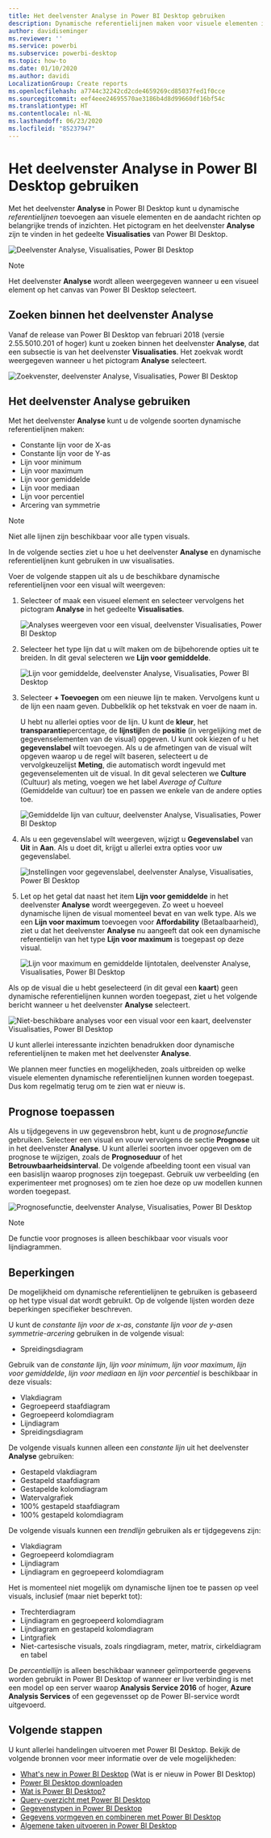 ```yaml
---
title: Het deelvenster Analyse in Power BI Desktop gebruiken
description: Dynamische referentielijnen maken voor visuele elementen in Power BI Desktop
author: davidiseminger
ms.reviewer: ''
ms.service: powerbi
ms.subservice: powerbi-desktop
ms.topic: how-to
ms.date: 01/10/2020
ms.author: davidi
LocalizationGroup: Create reports
ms.openlocfilehash: a7744c32242cd2cde4659269cd85037fed1f0cce
ms.sourcegitcommit: eef4eee24695570ae3186b4d8d99660df16bf54c
ms.translationtype: HT
ms.contentlocale: nl-NL
ms.lasthandoff: 06/23/2020
ms.locfileid: "85237947"
---
```

# <a name="use-the-analytics-pane-in-power-bi-desktop"></a>Het deelvenster Analyse in Power BI Desktop gebruiken

Met het deelvenster **Analyse** in Power BI Desktop kunt u dynamische *referentielijnen* toevoegen aan visuele elementen en de aandacht richten op belangrijke trends of inzichten. Het pictogram en het deelvenster **Analyse** zijn te vinden in het gedeelte **Visualisaties** van Power BI Desktop.

![Deelvenster Analyse, Visualisaties, Power BI Desktop](media/desktop-analytics-pane/analytics-pane_1.png)

> [!NOTE]
> Het deelvenster **Analyse** wordt alleen weergegeven wanneer u een visueel element op het canvas van Power BI Desktop selecteert.

## <a name="search-within-the-analytics-pane"></a>Zoeken binnen het deelvenster Analyse

Vanaf de release van Power BI Desktop van februari 2018 (versie 2.55.5010.201 of hoger) kunt u zoeken binnen het deelvenster **Analyse**, dat een subsectie is van het deelvenster **Visualisaties**. Het zoekvak wordt weergegeven wanneer u het pictogram **Analyse** selecteert.

![Zoekvenster, deelvenster Analyse, Visualisaties, Power BI Desktop](media/desktop-analytics-pane/analytics-pane_1b.png)

## <a name="use-the-analytics-pane"></a>Het deelvenster Analyse gebruiken

Met het deelvenster **Analyse** kunt u de volgende soorten dynamische referentielijnen maken:

* Constante lijn voor de X-as
* Constante lijn voor de Y-as
* Lijn voor minimum
* Lijn voor maximum
* Lijn voor gemiddelde
* Lijn voor mediaan
* Lijn voor percentiel
* Arcering van symmetrie

> [!NOTE]
> Niet alle lijnen zijn beschikbaar voor alle typen visuals.

In de volgende secties ziet u hoe u het deelvenster **Analyse** en dynamische referentielijnen kunt gebruiken in uw visualisaties.

Voer de volgende stappen uit als u de beschikbare dynamische referentielijnen voor een visual wilt weergeven:

1. Selecteer of maak een visueel element en selecteer vervolgens het pictogram **Analyse** in het gedeelte **Visualisaties**.

    ![Analyses weergeven voor een visual, deelvenster Visualisaties, Power BI Desktop](media/desktop-analytics-pane/analytics-pane_2.png)

2. Selecteer het type lijn dat u wilt maken om de bijbehorende opties uit te breiden. In dit geval selecteren we **Lijn voor gemiddelde**.

    ![Lijn voor gemiddelde, deelvenster Analyse, Visualisaties, Power BI Desktop](media/desktop-analytics-pane/analytics-pane_3.png)

3. Selecteer **+&nbsp;Toevoegen** om een nieuwe lijn te maken. Vervolgens kunt u de lijn een naam geven. Dubbelklik op het tekstvak en voer de naam in.

    U hebt nu allerlei opties voor de lijn. U kunt de **kleur**, het **transparantie**percentage, de **lijnstijl**en de **positie** (in vergelijking met de gegevenselementen van de visual) opgeven. U kunt ook kiezen of u het **gegevenslabel** wilt toevoegen. Als u de afmetingen van de visual wilt opgeven waarop u de regel wilt baseren, selecteert u de vervolgkeuzelijst **Meting**, die automatisch wordt ingevuld met gegevenselementen uit de visual. In dit geval selecteren we **Culture** (Cultuur) als meting, voegen we het label *Average of Culture* (Gemiddelde van cultuur) toe en passen we enkele van de andere opties toe.

    ![Gemiddelde lijn van cultuur, deelvenster Analyse, Visualisaties, Power BI Desktop](media/desktop-analytics-pane/analytics-pane_4.png)

4. Als u een gegevenslabel wilt weergeven, wijzigt u **Gegevenslabel** van **Uit** in **Aan**. Als u doet dit, krijgt u allerlei extra opties voor uw gegevenslabel.

    ![Instellingen voor gegevenslabel, deelvenster Analyse, Visualisaties, Power BI Desktop](media/desktop-analytics-pane/analytics-pane_5.png)

5. Let op het getal dat naast het item **Lijn voor gemiddelde** in het deelvenster **Analyse** wordt weergegeven. Zo weet u hoeveel dynamische lijnen de visual momenteel bevat en van welk type. Als we een **Lijn voor maximum** toevoegen voor **Affordability** (Betaalbaarheid), ziet u dat het deelvenster **Analyse** nu aangeeft dat ook een dynamische referentielijn van het type **Lijn voor maximum** is toegepast op deze visual.

    ![Lijn voor maximum en gemiddelde lijntotalen, deelvenster Analyse, Visualisaties, Power BI Desktop](media/desktop-analytics-pane/analytics-pane_6.png)

Als op de visual die u hebt geselecteerd (in dit geval een **kaart**) geen dynamische referentielijnen kunnen worden toegepast, ziet u het volgende bericht wanneer u het deelvenster **Analyse** selecteert.

![Niet-beschikbare analyses voor een visual voor een kaart, deelvenster Visualisaties, Power BI Desktop](media/desktop-analytics-pane/analytics-pane_7.png)

U kunt allerlei interessante inzichten benadrukken door dynamische referentielijnen te maken met het deelvenster **Analyse**.

We plannen meer functies en mogelijkheden, zoals uitbreiden op welke visuele elementen dynamische referentielijnen kunnen worden toegepast. Dus kom regelmatig terug om te zien wat er nieuw is.

## <a name="apply-forecasting"></a>Prognose toepassen

Als u tijdgegevens in uw gegevensbron hebt, kunt u de *prognosefunctie* gebruiken. Selecteer een visual en vouw vervolgens de sectie **Prognose** uit in het deelvenster **Analyse**. U kunt allerlei soorten invoer opgeven om de prognose te wijzigen, zoals de **Prognoseduur** of het **Betrouwbaarheidsinterval**. De volgende afbeelding toont een visual van een basislijn waarop prognoses zijn toegepast. Gebruik uw verbeelding (en experimenteer met prognoses) om te zien hoe deze op uw modellen kunnen worden toegepast.

![Prognosefunctie, deelvenster Analyse, Visualisaties, Power BI Desktop](media/desktop-analytics-pane/analytics-pane_8.png)

> [!NOTE]
> De functie voor prognoses is alleen beschikbaar voor visuals voor lijndiagrammen.

## <a name="limitations"></a>Beperkingen

De mogelijkheid om dynamische referentielijnen te gebruiken is gebaseerd op het type visual dat wordt gebruikt. Op de volgende lijsten worden deze beperkingen specifieker beschreven.

U kunt de *constante lijn voor de x-as*, *constante lijn voor de y-as*en *symmetrie-arcering* gebruiken in de volgende visual:

* Spreidingsdiagram

Gebruik van de *constante lijn*, *lijn voor minimum*, *lijn voor maximum*, *lijn voor gemiddelde*, *lijn voor mediaan* en *lijn voor percentiel* is beschikbaar in deze visuals:

* Vlakdiagram
* Gegroepeerd staafdiagram
* Gegroepeerd kolomdiagram
* Lijndiagram
* Spreidingsdiagram

De volgende visuals kunnen alleen een *constante lijn* uit het deelvenster **Analyse** gebruiken:

* Gestapeld vlakdiagram
* Gestapeld staafdiagram
* Gestapelde kolomdiagram
* Watervalgrafiek
* 100% gestapeld staafdiagram
* 100% gestapeld kolomdiagram

De volgende visuals kunnen een *trendlijn* gebruiken als er tijdgegevens zijn:

* Vlakdiagram
* Gegroepeerd kolomdiagram
* Lijndiagram
* Lijndiagram en gegroepeerd kolomdiagram

Het is momenteel niet mogelijk om dynamische lijnen toe te passen op veel visuals, inclusief (maar niet beperkt tot):

* Trechterdiagram
* Lijndiagram en gegroepeerd kolomdiagram
* Lijndiagram en gestapeld kolomdiagram
* Lintgrafiek
* Niet-cartesische visuals, zoals ringdiagram, meter, matrix, cirkeldiagram en tabel

De *percentiellijn* is alleen beschikbaar wanneer geïmporteerde gegevens worden gebruikt in Power BI Desktop of wanneer er live verbinding is met een model op een server waarop **Analysis Service 2016** of hoger, **Azure Analysis Services** of een gegevensset op de Power BI-service wordt uitgevoerd.

## <a name="next-steps"></a>Volgende stappen

U kunt allerlei handelingen uitvoeren met Power BI Desktop. Bekijk de volgende bronnen voor meer informatie over de vele mogelijkheden:

* [What's new in Power BI Desktop](../fundamentals/desktop-latest-update.md) (Wat is er nieuw in Power BI Desktop)
* [Power BI Desktop downloaden](../fundamentals/desktop-get-the-desktop.md)
* [Wat is Power BI Desktop?](../fundamentals/desktop-what-is-desktop.md)
* [Query-overzicht met Power BI Desktop](desktop-query-overview.md)
* [Gegevenstypen in Power BI Desktop](../connect-data/desktop-data-types.md)
* [Gegevens vormgeven en combineren met Power BI Desktop](../connect-data/desktop-shape-and-combine-data.md)
* [Algemene taken uitvoeren in Power BI Desktop](desktop-common-query-tasks.md)
